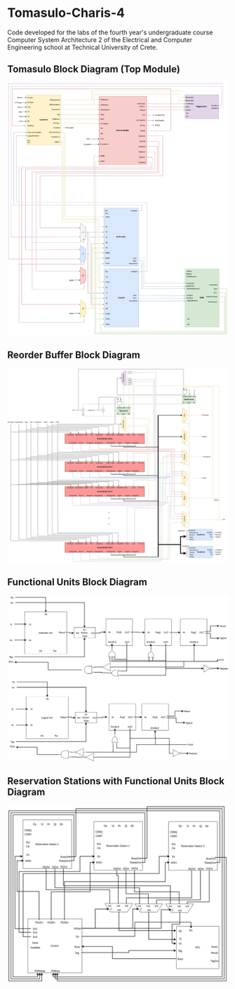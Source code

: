 # Tomasulo-Charis-4
Code developed for the labs of the fourth year's undergraduate course Computer System Architecture 2 of the Electrical and Computer Engineering school at Technical University of Crete.

## Tomasulo Block Diagram (Top Module)
![alt text](https://raw.githubusercontent.com/Almidi/Computer-Architecture-2/master/Documents/Media/TOP%20Block%20Diagram.png)


## Reorder Buffer Block Diagram
![alt text](https://raw.githubusercontent.com/Almidi/Computer-Architecture-2/master/Documents/Media/ROB%20Block%20Diagram.png)


## Functional Units Block Diagram
![alt text](https://raw.githubusercontent.com/Almidi/Computer-Architecture-2/master/Documents/Media/Functional%20Units.png)


## Reservation Stations with Functional Units Block Diagram
![alt text](https://raw.githubusercontent.com/Almidi/Computer-Architecture-2/master/Documents/Media/ReservationStations%20with%20FunctionalUnits.png)
